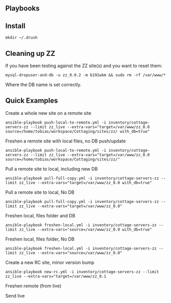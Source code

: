 ## Playbooks

## Install

    mkdir ~/.drush

## Cleaning up ZZ

If you have been testing against the ZZ site(s) and you want to reset them:

    mysql-dropuser-and-db -u zz_0.0.2 -m b191wkm && sudo rm -rf /var/www/*

Where the DB name is set correctly.

## Quick Examples

Create a whole new site on a remote site

    ansible-playbook push-local-to-remote.yml -i inventory/cottage-servers-zz --limit zz_live --extra-vars="target=/var/www/zz_0.0 source=/home/tobias/workspace/Cottaging/sites/zz/ with_db=true"

Freshen a remote site with local files, no DB push/update

    ansible-playbook push-local-to-remote.yml -i inventory/cottage-servers-zz --limit zz_live --extra-vars="target=/var/www/zz_0.0 source=/home/tobias/workspace/Cottaging/sites/zz/"

Pull a remote site to local, including new DB

    ansible-playbook pull-full-copy.yml -i inventory/cottage-servers-zz --limit zz_live --extra-vars="target=/var/www/zz_0.0 with_db=true"

Pull a remote site to local, No DB

    ansible-playbook pull-full-copy.yml -i inventory/cottage-servers-zz --limit zz_live --extra-vars="target=/var/www/zz_0.0"

Freshen local, files folder and DB

    ansible-playbook freshen-local.yml -i inventory/cottage-servers-zz --limit zz_live --extra-vars="source=/var/www/zz_0.0 with_db=true"

Freshen local, files folder, No DB

    ansible-playbook freshen-local.yml -i inventory/cottage-servers-zz --limit zz_live --extra-vars="source=/var/www/zz_0.0"

Create a new RC site, minor version bump

    ansible-playbook new-rc.yml -i inventory/cottage-servers-zz --limit zz_live --extra-vars="target=/var/www/zz_0.1

Freshen remote (from live)

    

Send live
